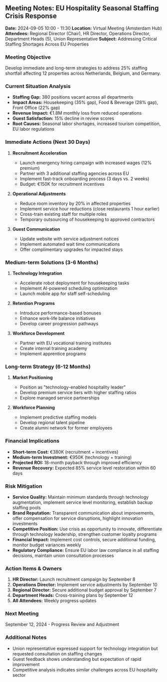 ## Meeting Notes: EU Hospitality Seasonal Staffing Crisis Response

**Date:** 2024-09-05 10:00 - 11:30
**Location:** Virtual Meeting (Amsterdam Hub)
**Attendees:** Regional Director (Chair), HR Director, Operations Director, Department Heads (5), Union Representative
**Subject:** Addressing Critical Staffing Shortages Across EU Properties

### Meeting Objective
Develop immediate and long-term strategies to address 25% staffing shortfall affecting 12 properties across Netherlands, Belgium, and Germany.

### Current Situation Analysis
- **Staffing Gap:** 380 positions vacant across all departments
- **Impact Areas:** Housekeeping (35% gap), Food & Beverage (28% gap), Front Office (22% gap)
- **Revenue Impact:** €1.8M monthly loss from reduced operations
- **Guest Satisfaction:** 15% decline in review scores
- **Root Causes:** Seasonal labor shortages, increased tourism competition, EU labor regulations

### Immediate Actions (Next 30 Days)
1. **Recruitment Acceleration**
   - Launch emergency hiring campaign with increased wages (12% premium)
   - Partner with 3 additional staffing agencies across EU
   - Implement fast-track onboarding process (3 days vs. 2 weeks)
   - Budget: €150K for recruitment incentives

2. **Operational Adjustments**
   - Reduce room inventory by 20% in affected properties
   - Implement service hour reductions (close restaurants 1 hour earlier)
   - Cross-train existing staff for multiple roles
   - Temporary outsourcing of housekeeping to approved contractors

3. **Guest Communication**
   - Update website with service adjustment notices
   - Implement automated wait time communications
   - Offer complimentary upgrades for impacted stays

### Medium-term Solutions (3-6 Months)
1. **Technology Integration**
   - Accelerate robot deployment for housekeeping tasks
   - Implement AI-powered scheduling optimization
   - Launch mobile app for staff self-scheduling

2. **Retention Programs**
   - Introduce performance-based bonuses
   - Enhance work-life balance initiatives
   - Develop career progression pathways

3. **Workforce Development**
   - Partner with EU vocational training institutes
   - Create internal training academy
   - Implement apprentice programs

### Long-term Strategy (6-12 Months)
1. **Market Positioning**
   - Position as "technology-enabled hospitality leader"
   - Develop premium service tiers with higher staffing ratios
   - Explore managed service partnerships

2. **Workforce Planning**
   - Implement predictive staffing models
   - Develop regional talent pipeline
   - Create alumni network for former employees

### Financial Implications
- **Short-term Cost:** €380K (recruitment + incentives)
- **Medium-term Investment:** €950K (technology + training)
- **Projected ROI:** 18-month payback through improved efficiency
- **Revenue Recovery:** Expected 85% service level restoration within 60 days

### Risk Mitigation
- **Service Quality:** Maintain minimum standards through technology augmentation, implement service level monitoring, establish backup staffing pools
- **Brand Reputation:** Transparent communication about improvements, offer compensation for service disruptions, highlight innovation investments
- **Competitive Position:** Use crisis as opportunity to innovate, differentiate through technology leadership, strengthen customer loyalty programs
- **Financial Impact:** Implement cost controls, secure additional funding, monitor budget variances weekly
- **Regulatory Compliance:** Ensure EU labor law compliance in all staffing decisions, maintain union consultation processes

### Action Items & Owners
1. **HR Director:** Launch recruitment campaign by September 8
2. **Operations Director:** Implement service adjustments by September 10
3. **Regional Director:** Secure additional budget approval by September 7
4. **Department Heads:** Cross-training plans by September 12
5. **All Attendees:** Weekly progress updates

### Next Meeting
September 12, 2024 - Progress Review and Adjustment

### Additional Notes
- Union representative expressed support for technology integration but requested consultation on staffing changes
- Guest feedback shows understanding but expectation of rapid improvement
- Competitive analysis indicates similar challenges across EU hospitality sector